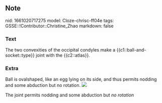 ## Note
nid: 1661020717275
model: Cloze-chrisc-ff04e
tags: GSSE::!Contributor::Christine_Zhao
markdown: false

### Text
<div>
  <div>
    <div>
      <div>
        The two convexities of the occipital condyles make a
        {{c1::ball-and-socket::type}} joint with the {{c2::atlas}}.
      </div>
    </div>
  </div>
</div>

### Extra
Ball is ovalshaped, like an egg lying on its side, and thus permits
nodding and some abduction but no rotation. <img src= 
"Screen%20Shot%202021-08-01%20at%208.42.06%20am.png">
<div>
  <div>
    <div>
      <div>
        <div>
          The joint permits nodding and some abduction but
          <span style="font-style: italic;">no rotation</span>
        </div>
      </div>
    </div>
  </div>
</div>
